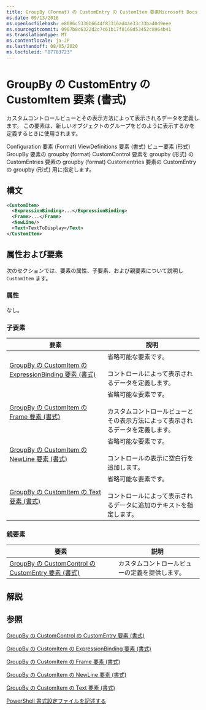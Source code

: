 ```yaml
---
title: GroupBy (Format) の CustomEntry の CustomItem 要素Microsoft Docs
ms.date: 09/13/2016
ms.openlocfilehash: e8086c5330b6644f83316ad4ae33c33ba40d9eee
ms.sourcegitcommit: 0907b8c6322d2c7c61b17f8168d53452c8964b41
ms.translationtype: MT
ms.contentlocale: ja-JP
ms.lasthandoff: 08/05/2020
ms.locfileid: "87783723"
---
```

# <a name="customitem-element-for-customentry-for-groupby-format"></a>GroupBy の CustomEntry の CustomItem 要素 (書式)

カスタムコントロールビューとその表示方法によって表示されるデータを定義します。 この要素は、新しいオブジェクトのグループをどのように表示するかを定義するときに使用されます。

Configuration 要素 (Format) ViewDefinitions 要素 (書式) ビュー要素 (形式) GroupBy 要素の groupby (format) CustomControl 要素を groupby (形式) の CustomEntries 要素の groupby (format) Customentries 要素の CustomEntry の groupby (形式) 用に指定します。

## <a name="syntax"></a>構文

```xml
<CustomItem>
  <ExpressionBinding>...</ExpressionBinding>
  <Frame>...</Frame>
  <NewLine/>
  <Text>TextToDisplay</Text>
</CustomItem>
```

## <a name="attributes-and-elements"></a>属性および要素

次のセクションでは、要素の属性、子要素、および親要素について説明し `CustomItem` ます。

### <a name="attributes"></a>属性

なし。

### <a name="child-elements"></a>子要素

|要素|説明|
|-------------|-----------------|
|[GroupBy の CustomItem の ExpressionBinding 要素 (書式)](./expressionbinding-element-for-customitem-for-groupby-format.md)|省略可能な要素です。<br /><br /> コントロールによって表示されるデータを定義します。|
|[GroupBy の CustomItem の Frame 要素 (書式)](./frame-element-for-customitem-for-groupby-format.md)|省略可能な要素です。<br /><br /> カスタムコントロールビューとその表示方法によって表示されるデータを定義します。|
|[GroupBy の CustomItem の NewLine 要素 (書式)](./newline-element-for-customitem-for-groupby-format.md)|省略可能な要素です。<br /><br /> コントロールの表示に空白行を追加します。|
|[GroupBy の CustomItem の Text 要素 (書式)](./text-element-for-customitem-for-groupby-format.md)|省略可能な要素です。<br /><br /> コントロールによって表示されるデータに追加のテキストを指定します。|

### <a name="parent-elements"></a>親要素

|要素|説明|
|-------------|-----------------|
|[GroupBy の CustomControl の CustomEntry 要素 (書式)](./customentry-element-for-customcontrol-for-groupby-format.md)|カスタムコントロールビューの定義を提供します。|

## <a name="remarks"></a>解説

## <a name="see-also"></a>参照

[GroupBy の CustomControl の CustomEntry 要素 (書式)](./customentry-element-for-customcontrol-for-groupby-format.md)

[GroupBy の CustomItem の ExpressionBinding 要素 (書式)](./expressionbinding-element-for-customitem-for-groupby-format.md)

[GroupBy の CustomItem の Frame 要素 (書式)](./frame-element-for-customitem-for-groupby-format.md)

[GroupBy の CustomItem の NewLine 要素 (書式)](./newline-element-for-customitem-for-groupby-format.md)

[GroupBy の CustomItem の Text 要素 (書式)](./text-element-for-customitem-for-groupby-format.md)

[PowerShell 書式設定ファイルを記述する](./writing-a-powershell-formatting-file.md)
